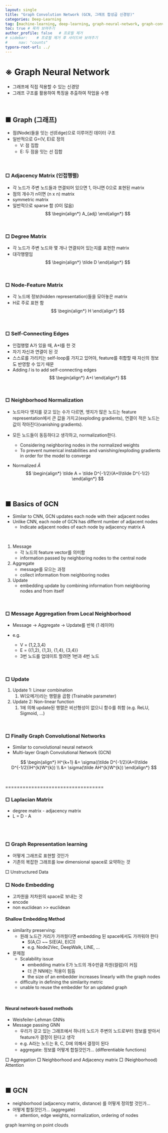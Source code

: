 ```yaml
---
layout: single
title: "Graph Convolution Network (GCN, 그래프 합성곱 신경망)"
categories: Deep-Learning
tag: [machine-learning, deep-learning, graph-neural-network, graph-convolutional-network, gnn, gcn, adjacency-matrix, degree-matrix, self-connecting, neighborhood-normalizatio, node-feature-matrix]
toc: true # 목차 보여주기
author_profile: false   # 프로필 제거
# sidebar:    # 프로필 제거 후 사이드바 보여주기
#     nav: "counts"
typora-root-url: ../
---
```


# ※ Graph Neural Network
- 그래프에 직접 적용할 수 있는 신경망
- 그래프 구조를 활용하여 특징을 추출하여 작업을 수행

<br>

## ■ Graph (그래프)
- 점(Node)들을 잇는 선(Edge)으로 이루어진 데이터 구조
- 일반적으로 G=(V, E)로 정의
  - V: 점 집합
  - E: 두 점을 잇는 선 집합

<br>

### □ Adjacency Matrix (인접행렬)
- 각 노드가 주변 노드들과 연결되어 있으면 1, 아니면 0으로 표현된 matrix
- 점의 개수가 n이면 (n x n) matrix
- symmetric matrix
- 일반적으로 sparse 함 (0이 많음)
$$
\begin{align*}
A_{adj}
\end{align*}
$$

<br>

### □ Degree Matrix
- 각 노드가 주변 노드와 몇 개나 연결되어 있는지를 표현한 matrix
- 대각행렬임
$$
\begin{align*}
\tilde D
\end{align*}
$$

<br>

### □ Node-Feature Matrix
- 각 노드에 정보(hidden representation)들을 모아놓은 matrix
- H로 주로 표현 함
$$
\begin{align*}
H
\end{align*}
$$

<br>

### □ Self-Connecting Edges
- 인접행렬 A가 있을 때, A+I를 한 것
- 자기 자신과 연결이 된 것
- 스스로를 가리키는 self-loop를 가지고 있어야, feature를 취합할 때 자신의 정보도 반영할 수 있기 때문
- Adding $I$ is to add self-connecting edges
$$
\begin{align*}
A+I
\end{align*}
$$

<br>

### □ Neighborhood Normalization
- 노드마다 엣지를 갖고 있는 수가 다르면, 엣지가 많은 노드는 feature representation에서 큰 값을 가지고(exploding gradients), 연결이 적은 노드는 값이 작아진다(vanishing gradients).
- 모든 노드들이 동등하다고 생각하고, normalization한다.
  - Considering neighboring nodes in the normalized weights
  - To prevent numerical instabilities and vanishing/exploding gradients in order for the model to converge

- Normalized $\tilde A$
$$
\begin{align*}
\tilde A = \tilde D^{-1/2}(A+I)\tilde D^{-1/2}
\end{align*}
$$

<br>

## ■ Basics of GCN
- Similar to CNN, GCN updates each node with their adjacent nodes
- Unlike CNN, each node of GCN has differnt number of adjacent nodes
  - Indicate adjacent nodes of each node by adjacency matrix A

<br>

1. Message
    - 각 노드의 feature vector를 의미함
    - information passed by neighboring nodes to the central node
2. Aggregate
    - message를 모으는 과정
    - collect information from neighboring nodes
3. Update
    - embedding update by combining information from neighboring nodes and from itself

<br>

### □ Message Aggregation from Local Neighborhood
- Message -> Aggregate -> Update를 반복 (1 레이어)

- e.g.
  - V = {1,2,3,4}
  - E = {{1,2}, {1,3}, {1,4}, {3,4}}
  - 3번 노드를 업데이트 할려면 1번과 4번 노드

<br>

### □ Update
1. Update 1: Linear combination
   1. W(오메가)라는 행렬을 곱함 (Trainable parameter)
2. Update 2: Non-linear function
   1. 1에 의해 update된 행렬은 비선형성이 없으니 함수를 취함 (e.g. ReLU, Sigmoid, ...)

<br>

### □ Finally Graph Convolutional Networks
- Similar to convolutional neural network
- Multi-layer Graph Convolutional Network (GCN)

$$
\begin{align*}
H^{k+1} &= \sigma((\tilde D^{-1/2}(A+I)\tilde D^{-1/2})H^{k}W^{k}) \\
&= \sigma(\tilde AH^{k}W^{k})
\end{align*}
$$

<br>

==================================

### □ Laplacian Matrix
- degree matrix - adjacency matrix
- L = D - A

<br>



<br>

### □ Graph Representation learning
- 어떻게 그래프로 표현할 것인가
- 기존의 복잡한 그래프를 low dimensional space로 요약하는 것


□ Unstructured Data

### □ Node Embedding
- 고차원을 저차원의 space로 보내는 것
- encode
- non euclidean >> euclidean

#### Shallow Embedding Method

- similarity preserving:
  - 원래 노드간 거리가 가까웠다면 embedding 된 space에서도 가까워야 한다
    - S(A,C) ~~ S(E(A), E(C))
    - e.g. Node2Vec, DeepWalk, LINE, ...
- 문제점
  - Scalability issue
    - embedding matrix E가 노드의 개수만큼 차원(컬럼)이 커짐
    - 더 큰 NN에는 적용이 힘듬
    - the size of an embedder increases linearly with the graph nodes
  - difficulty in defining the similarity metric
  - unable to reuse the embedder for an updated graph

<br>

#### Neural network-based methods
- Weisfeiler-Lehman GNNs
- Message passing GNN
  - 우리가 갖고 있는 그래프에서 하나의 노드가 주변의 노드로부터 정보를 받아서 feature가 결정이 된다고 생각
  - e.g. A라는 노드는 B, C, D에 의해서 결정이 된다
  - aggregate: 정보를 어떻게 합칠것인가... (differentiable functions)

□ Aggregation
□ Neighborhood and Adjacency matrix
□ (Neighborhood) Attention


<br>

## ■ GCN
- neighborhood (adjacency matrix, distance) 를 어떻게 정의할 것인가...
- 어떻게 합칠것인가... (aggregate)
  - attention, edge weights, normalization, ordering of nodes
  
graph learning on point clouds